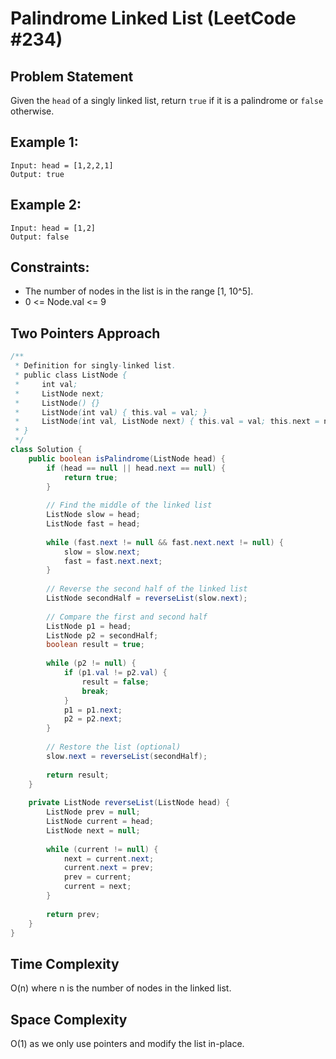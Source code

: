# Palindrome Linked List (LeetCode #234)

## Problem Statement
Given the `head` of a singly linked list, return `true` if it is a palindrome or `false` otherwise.

## Example 1:
```
Input: head = [1,2,2,1]
Output: true
```

## Example 2:
```
Input: head = [1,2]
Output: false
```

## Constraints:
- The number of nodes in the list is in the range [1, 10^5].
- 0 <= Node.val <= 9

## Two Pointers Approach
```java
/**
 * Definition for singly-linked list.
 * public class ListNode {
 *     int val;
 *     ListNode next;
 *     ListNode() {}
 *     ListNode(int val) { this.val = val; }
 *     ListNode(int val, ListNode next) { this.val = val; this.next = next; }
 * }
 */
class Solution {
    public boolean isPalindrome(ListNode head) {
        if (head == null || head.next == null) {
            return true;
        }
        
        // Find the middle of the linked list
        ListNode slow = head;
        ListNode fast = head;
        
        while (fast.next != null && fast.next.next != null) {
            slow = slow.next;
            fast = fast.next.next;
        }
        
        // Reverse the second half of the linked list
        ListNode secondHalf = reverseList(slow.next);
        
        // Compare the first and second half
        ListNode p1 = head;
        ListNode p2 = secondHalf;
        boolean result = true;
        
        while (p2 != null) {
            if (p1.val != p2.val) {
                result = false;
                break;
            }
            p1 = p1.next;
            p2 = p2.next;
        }
        
        // Restore the list (optional)
        slow.next = reverseList(secondHalf);
        
        return result;
    }
    
    private ListNode reverseList(ListNode head) {
        ListNode prev = null;
        ListNode current = head;
        ListNode next = null;
        
        while (current != null) {
            next = current.next;
            current.next = prev;
            prev = current;
            current = next;
        }
        
        return prev;
    }
}
```

## Time Complexity
O(n) where n is the number of nodes in the linked list.

## Space Complexity
O(1) as we only use pointers and modify the list in-place.